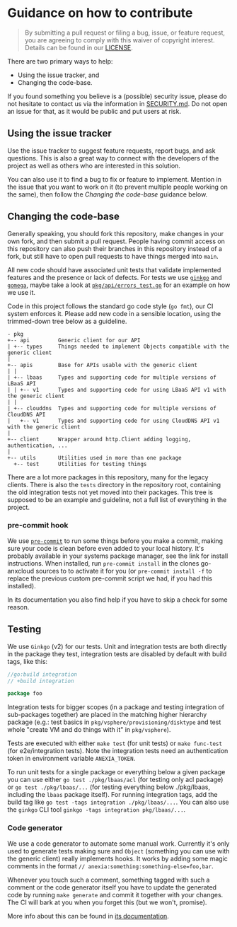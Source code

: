 # Guidance on how to contribute

> By submitting a pull request or filing a bug, issue, or feature request,
> you are agreeing to comply with this waiver of copyright interest.
> Details can be found in our [LICENSE](LICENSE).

There are two primary ways to help:
 - Using the issue tracker, and
 - Changing the code-base.

If you found something you believe is a (possible) security issue, please do not hesitate
to contact us via the information in [SECURITY.md](SECURITY.md). Do not open an issue for
that, as it would be public and put users at risk.


## Using the issue tracker

Use the issue tracker to suggest feature requests, report bugs, and ask questions.
This is also a great way to connect with the developers of the project as well
as others who are interested in this solution.

You can also use it to find a bug to fix or feature to implement. Mention in
the issue that you want to work on it (to prevent multiple people working on the same),
then follow the _Changing the code-base_ guidance below.


## Changing the code-base

Generally speaking, you should fork this repository, make changes in your
own fork, and then submit a pull request. People having commit access on this repository can
also push their branches in this repository instead of a fork, but still have to open pull
requests to have things merged into `main`.

All new code should have associated unit tests that validate implemented features
and the presence or lack of defects. For tests we use [`ginkgo`](https://onsi.github.io/ginkgo/)
and [`gomega`](https://onsi.github.io/gomega/), maybe take a look at
[`pkg/api/errors_test.go`](pkg/api/errors_test.go) for an example on how we use it.

Code in this project follows the standard go code style (`go fmt`), our CI system enforces it.
Please add new code in a sensible location, using the trimmed-down tree below as a guideline.

```plain
- pkg
+-- api         Generic client for our API
| +-- types     Things needed to implement Objects compatible with the generic client
|
+-- apis        Base for APIs usable with the generic client
| |
| +-- lbaas     Types and supporting code for multiple versions of LBaaS API
| | +-- v1      Types and supporting code for using LBaaS API v1 with the generic client
| |
| +-- clouddns  Types and supporting code for multiple versions of CloudDNS API
|   +-- v1      Types and supporting code for using CloudDNS API v1 with the generic client
|
+-- client      Wrapper around http.Client adding logging, authentication, ...
|
+-- utils       Utilities used in more than one package
  +-- test      Utilities for testing things
```

There are a lot more packages in this repository, many for the legacy clients. There is also the
`tests` directory in the repository root, containing the old integration tests not yet moved into
their packages. This tree is supposed to be an example and guideline, not a full list of everything
in the project.


### pre-commit hook

We use [`pre-commit`](https://pre-commit.com/) to run some things before you make a commit, making sure
your code is clean before even added to your local history. It's probably available in your systems package
manager, see the link for install instructions. When installed, run `pre-commit install` in the clones
go-anxcloud sources to to activate it for you (or `pre-commit install -f` to replace the previous custom
pre-commit script we had, if you had this installed).

In its documentation you also find help if you have to skip a check for some reason.

## Testing

We use `Ginkgo` (v2) for our tests. Unit and integration tests are both directly in the package they test, integration
tests are disabled by default with build tags, like this:

```go
//go:build integration
// +build integration

package foo
```

Integration tests for bigger scopes (in a package and testing integration of sub-packages together) are placed in the
matching higher hierarchy package (e.g.: test basics in `pkg/vsphere/provisioning/disktype` and test whole "create VM
and do things with it" in `pkg/vsphere`).

Tests are executed with either `make test` (for unit tests) or `make func-test` (for e2e/integration tests). Note the
integration tests need an authentication token in environment variable `ANEXIA_TOKEN`.

To run unit tests for a single package or everything below a given package you can use either `go test ./pkg/lbaas/acl`
(for testing only acl package) or `go test ./pkg/lbaas/...` (for testing everything below ./pkg/lbaas, including the
`lbaas` package itself). For running integration tags, add the build tag like `go test -tags integration ./pkg/lbaas/...`.
You can also use the `ginkgo` CLI tool `ginkgo -tags integration pkg/lbaas/...`.


### Code generator

We use a code generator to automate some manual work. Currently it's only used to generate tests making sure
and `Object` (something you can use with the generic client) really implements hooks. It works by adding some
magic comments in the format `// anexia:something:something-else=foo,bar`.

Whenever you touch such a comment, something tagged with such a comment or the code generator itself you have
to update the generated code by running `make generate` and commit it together with your changes. The CI will
bark at you when you forget this (but we won't, promise).

More info about this can be found in [its documentation](docs/code-generator.md).
